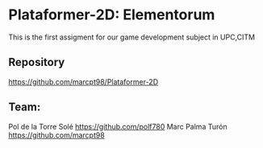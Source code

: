 # Plataformer-2D: Elementorum 
This is the first assigment for our game development subject in UPC,CITM

## Repository
https://github.com/marcpt98/Plataformer-2D

## Team:
Pol de la Torre Solé https://github.com/polf780
Marc Palma Turón https://github.com/marcpt98
